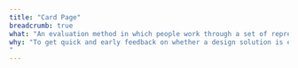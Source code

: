 ```yaml
---
title: "Card Page"
breadcrumb: true
what: "An evaluation method in which people work through a set of representative tasks and ask questions about the task as they go."
why: "To get quick and early feedback on whether a design solution is easy for a new or infrequent user to learn, and why it is or isn’t easy. This method is useful for catching big issues at any stage in the design process when you don’t have access to real users, but it is not a substitute for user evaluation.
"
---
```


